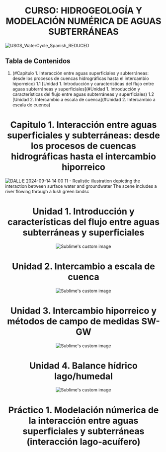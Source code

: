 # <h1 align="center"> CURSO: HIDROGEOLOGÍA Y MODELACIÓN NUMÉRICA DE AGUAS SUBTERRÁNEAS
![USGS_WaterCycle_Spanish_REDUCED](https://github.com/user-attachments/assets/1b0b8215-0c1e-45ac-b7fe-c9c98e4efd90)

## Tabla de Contenidos
1. (#Capitulo 1. Interacción entre aguas superficiales y subterráneas: desde los procesos de cuencas hidrográficas hasta el intercambio hiporreico)
 1.1 [Unidad 1. Introducción y características del flujo entre aguas subterráneas y superficiales](#Unidad 1. Introducción y características del flujo entre aguas subterráneas y superficiales)
 1.2 [Unidad 2. Intercambio a escala de cuenca](#Unidad 2. Intercambio a escala de cuenca)


# <h1 align="center"> Capitulo 1. Interacción entre aguas superficiales y subterráneas: desde los procesos de cuencas hidrográficas hasta el intercambio hiporreico
![DALL·E 2024-09-14 14 00 11 - Realistic illustration depicting the interaction between surface water and groundwater  The scene includes a river flowing through a lush green landsc](https://github.com/user-attachments/assets/c9d45877-6bec-4437-a68c-1b0e683107be)


## <h1 align="center"> Unidad 1. Introducción y características del flujo entre aguas subterráneas y superficiales
<p align="center">
  <img src="https://github.com/user-attachments/assets/a8ec44c6-84e3-4ae0-9703-983494c3ad62" alt="Sublime's custom image"/>
</p>


## <h1 align="center"> Unidad 2. Intercambio a escala de cuenca
<p align="center">
  <img src="https://github.com/user-attachments/assets/ef42f854-d267-41be-ac3f-5fa265903462" alt="Sublime's custom image"/>
</p>


## <h1 align="center"> Unidad 3. Intercambio hiporreico y métodos de campo de medidas SW-GW 
<p align="center">
  <img src="https://github.com/user-attachments/assets/24f90712-7a99-409c-a8d1-40b6c3c03c7c" alt="Sublime's custom image"/>
</p>


## <h1 align="center"> Unidad 4. Balance hídrico lago/humedal
<p align="center">
  <img src="https://github.com/user-attachments/assets/e7382b75-c118-4eeb-a17e-2d556f05cede" alt="Sublime's custom image"/>
</p>


## <h1 align="center"> Práctico 1. Modelación númerica de la interacción entre aguas superficiales y subterráneas (interacción lago-acuífero)





